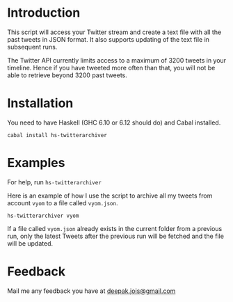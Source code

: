 # Introduction

This script will access your Twitter stream and create a text file with all
the past tweets in JSON format. It also supports updating of the text file in
subsequent runs.

The Twitter API currently limits access to a maximum of 3200 tweets in your
timeline. Hence if you have tweeted more often than that, you will not be able
to retrieve beyond 3200 past tweets.

# Installation

You need to have Haskell (GHC 6.10 or 6.12 should do) and Cabal installed.

    cabal install hs-twitterarchiver

# Examples

For help, run `hs-twitterarchiver`

Here is an example of how I use the script to archive all my tweets from 
account `vyom` to a file called `vyom.json`.

    hs-twitterarchiver vyom

If a file called `vyom.json` already exists in the current folder from a previous run,
only the latest Tweets after the previous run will be fetched and the file will 
be updated.

# Feedback

Mail me any feedback you have at deepak.jois@gmail.com
